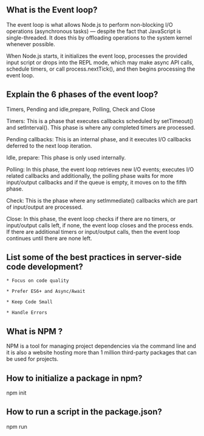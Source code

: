 ## What is the Event loop?

The event loop is what allows Node.js to perform non-blocking I/O operations (asynchronous tasks) — despite the fact that JavaScript is single-threaded. It does this by offloading operations to the system kernel whenever possible.

When Node.js starts, it initializes the event loop, processes the provided input script or drops into the REPL mode, which may make async API calls, schedule timers, or call process.nextTick(), and then begins processing the event loop.

## Explain the 6 phases of the event loop?

Timers, Pending and idle,prepare, Polling, Check and Close

Timers: This is a phase that executes callbacks scheduled by setTimeout() and setInterval(). This phase is where any completed timers are processed.

Pending callbacks: This is an internal phase, and it executes I/O callbacks deferred to the next loop iteration.

Idle, prepare: This phase is only used internally.

Polling: In this phase, the event loop retrieves new I/O events; executes I/O related callbacks and additionally, the polling phase waits for more input/output callbacks and if the queue is empty, it moves on to the fifth phase.

Check: This is the phase where any setImmediate() callbacks which are part of input/output are processed.

Close: In this phase, the event loop checks if there are no timers, or input/output calls left, if none, the event loop closes and the process ends. If there are additional timers or input/output calls, then the event loop continues until there are none left.


## List some of the best practices in server-side code development?
```
* Focus on code quality

* Prefer ES6+ and Async/Await

* Keep Code Small

* Handle Errors
```

## What is NPM ?
NPM is a tool for managing project dependencies via the command line and it is also a website hosting more than 1 million third-party packages that can be used for projects.

## How to initialize a package in npm?

npm init

## How to run a script in the package.json?

npm run <script name>

For example: npm run prettier

## Initialize a package of your choice, give it a name and install the following npm packages to it: Express, mongoose, joi.
[package.json](./package.json)